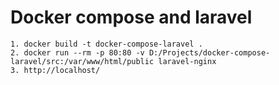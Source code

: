 # Docker compose and laravel
```
1. docker build -t docker-compose-laravel .
2. docker run --rm -p 80:80 -v D:/Projects/docker-compose-laravel/src:/var/www/html/public laravel-nginx
3. http://localhost/
```